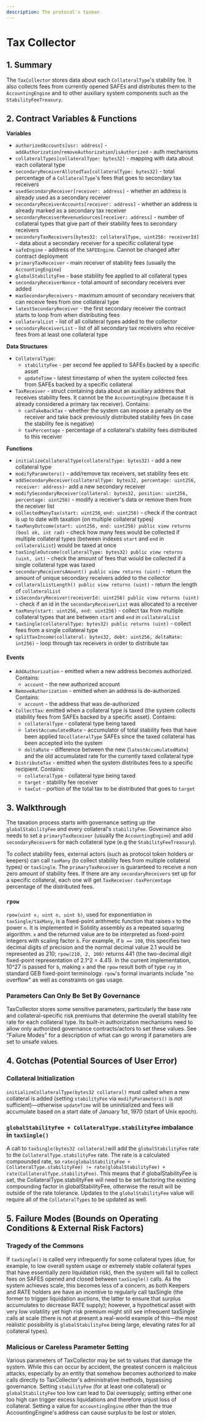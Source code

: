 ```yaml
---
description: The protocol's taxman
---
```


# Tax Collector

## 1. Summary <a id="1-introduction-summary"></a>

The `TaxCollector` stores data about each `CollateralType`'s stability fee. It also collects fees from currently opened SAFEs and distributes them to the `AccountingEngine` and to other auxiliary system components such as the `StabilityFeeTreasury`.

## 2. Contract Variables & Functions <a id="2-contract-details"></a>

**Variables**

* `authorizedAccounts[usr: address]` - `addAuthorization`/`removeAuthorization`/`isAuthorized` - auth mechanisms
* `collateralTypes[collateralType: bytes32]` - mapping with data about each collateral type
* `secondaryReceiverAllotedTax[collateralType: bytes32]` - total percentage of a `CollateralType`'s fees that goes to secondary tax receivers
* `usedSecondaryReceiver[receiver: address]` - whether an address is already used as a secondary receiver
* `secondaryReceiverAccounts[receiver: address]` - whether an address is already marked as a secondary tax receiver
* `secondaryReceiverRevenueSources[receiver: address]` - number of collateral types that give part of their stability fees to secondary receivers
* `secondaryTaxReceivers[bytes32: collateralType, uint256: receiverId]` - data about a secondary receiver for a specific collateral type
* `safeEngine` - address of the `SAFEEngine`. Cannot be changed after contract deployment
* `primaryTaxReceiver` - main receiver of stability fees \(usually the `AccountingEngine`\)
* `globalStabilityFee` - base stability fee applied to all collateral types
* `secondaryReceiverNonce` - total amount of secondary receivers ever added
* `maxSecondaryReceivers` - maximum amount of secondary receivers that can receive fees from one collateral type
* `latestSecondaryReceiver` - the first secondary receiver the contract starts to loop from when distributing fees
* `collateralList` - list of all collateral types added to the collector
* `secondaryReceiverList` - list of all secondary tax receivers who receive fees from at least one collateral type

**Data Structures**

* `CollateralType`:
  * `stabilityFee` - per second fee applied to SAFEs backed by a specific asset
  * `updateTime` - latest timestamp of when the system collected fees from SAFEs backed by a specific collateral
* `TaxReceiver` - struct containing data about an auxiliary address that receives stability fees. It cannot be the `AccountingEngine` \(because it is already considered a primary tax receiver\). Contains:
  * `canTakeBackTax` - whether the system can impose a penalty on the receiver and take back previously distributed stability fees \(in case the stability fee is negative\)
  * `taxPercentage` - percentage of a collateral's stability fees distributed to this receiver

**Functions**

* `initializeCollateralType(collateralType: bytes32)` - add a new collateral type
* `modifyParameters()` - add/remove tax receivers, set stability fees etc
* `addSecondaryReceiver(collateralType: bytes32, percentage: uint256, receiver: address)`- add a new secondary receiver
* `modifySecondaryReceiver(collateral: bytes32, position: uint256, percentage: uint256)` - modify a receiver's data or remove them from the receiver list
* `collectedManyTax(start: uint256`, `end: uint256)` - check if the contract is up to date with taxation \(on multiple collateral types\)
* `taxManyOutcome(start: uint256, end: uint256) public view returns (bool ok, int rad)` - check how many fees would be collected if multiple collateral types \(between indexes `start` and `end` in `collateralList`\) would be taxed at once
* `taxSingleOutcome(collateralType: bytes32) public view returns (uint, int)` - check the amount of fees that would be collected if a single collateral type was taxed
* `secondaryReceiversAmount() public view returns (uint)` - return the amount of unique secondary receivers added to the collector
* `collateralListLength() public view returns (uint)` - return the length of `collateralList`
* `isSecondaryReceiver(receiverId: uint256) public view returns (uint)` - check if an id in the `secondaryReceiverList` was allocated to a receiver
* `taxMany(start: uint256, end: uint256)` - collect tax from multiple collateral types that are between `start` and `end` in `collateralList`
* `taxSingle(collateralType: bytes32) public returns (uint)` - collect fees from a single collateral type
* `splitTaxIncome(collateral: bytes32, debt: uint256, deltaRate: int256)` -  loop through tax receivers in order to distribute tax

#### **Events** <a id="events"></a>

* `AddAuthorization` - emitted when a new address becomes authorized. Contains:
  * `account` - the new authorized account
* `RemoveAuthorization` - emitted when an address is de-authorized. Contains:
  * `account` - the address that was de-authorized
* `CollectTax`: emitted when a collateral type is taxed \(the system collects stability fees from SAFEs backed by a specific asset\). Contains:
  * `collateralType` - collateral type being taxed
  * `latestAccumulatedRate` - accumulator of total stability fees that have been applied to`collateralType` SAFEs since the taxed collateral has been accepted into the system
  * `deltaRate` - difference between the new \(`latestAccumulatedRate`\) and the old accumulated rate for the currently taxed collateral type
* `DistributeTax` - emitted when the system distributes fees to a specific recipient. Contains:
  * `collateralType` - collateral type being taxed
  * `target` - stability fee receiver
  * `taxCut` - portion of the total tax to be distributed that goes to `target`

## 3. Walkthrough <a id="2-contract-details"></a>

The taxation process starts with governance setting up the `globalStabilityFee` and every collateral's `stabilityFee`. Governance also needs to set a `primaryTaxReceiver` \(usually the `AccountingEngine`\) and add `secondaryReceiver`s for each collateral type \(e.g the `StabilityFeeTreasury`\).

To collect stability fees, external actors \(such as protocol token holders or keepers\) can call `taxMany` \(to collect stability fees from multiple collateral types\) or `taxSingle`. The `primaryTaxReceiver` is guaranteed to receive a non zero amount of stability fees. If there are any `secondaryReceivers` set up for a specific collateral, each one will get `TaxReceiver.taxPercentage` percentage of the distributed fees.

### `rpow`

`rpow(uint x, uint n, uint b)`, used for exponentiation in `taxSingle/taxMany`, is a fixed-point arithmetic function that raises `x` to the power `n`. It is implemented in Solidity assembly as a repeated squaring algorithm. `x` and the returned value are to be interpreted as fixed-point integers with scaling factor `b`. For example, if `b == 100`, this specifies two decimal digits of precision and the normal decimal value 2.1 would be represented as 210; `rpow(210, 2, 100)` returns 441 \(the two-decimal digit fixed-point representation of 2.1^2 = 4.41\). In the current implementation, 10^27 is passed for `b`, making `x` and the `rpow` result both of type `ray` in standard GEB fixed-point terminology. `rpow`'s formal invariants include "no overflow" as well as constraints on gas usage.

### Parameters Can Only Be Set By Governance

TaxCollector stores some sensitive parameters, particularly the base rate and collateral-specific risk premiums that determine the overall stability fee rate for each collateral type. Its built-in authorization mechanisms need to allow only authorized governance contracts/actors to set these values. See "Failure Modes" for a description of what can go wrong if parameters are set to unsafe values.

## 4. Gotchas \(Potential Sources of User Error\)

### Collateral Initialization

`initializeCollateralType(bytes32 collateral)` must called when a new collateral is added \(setting `stabilityFee` via `modifyParameters()` is not sufficient\)—otherwise `updateTime` will be uninitialized and fees will accumulate based on a start date of January 1st, 1970 \(start of Unix epoch\).

### `globalStabilityFee + CollateralType.stabilityFee` imbalance in `taxSingle()`

A call to `taxSingle(bytes32 collateral)`will add the `globalStabilityFee` rate to the `CollateralType.stabilityFee` rate. The rate is a calculated compounded rate, so `rate(globalStabilityFee + CollateralType.stabilityFee) != rate(globalStabilityFee) + rate(CollateralType.stabilityFee)`. This means that if globalStabilityFee is set, the CollateralType.stabilityFee will need to be set factoring the existing compounding factor in globalStabilityFee, otherwise the result will be outside of the rate tolerance. Updates to the `globalStabilityFee` value will require all of the `CollateralTypes` to be updated as well.

## 5. Failure Modes \(Bounds on Operating Conditions & External Risk Factors\)

### Tragedy of the Commons

If `taxSingle()` is called very infrequently for some collateral types \(due, for example, to low overall system usage or extremely stable collateral types that have essentially zero liquidation risk\), then the system will fail to collect fees on SAFES opened and closed between `taxSingle()` calls. As the system achieves scale, this becomes less of a concern, as both Keepers and RATE holders are have an incentive to regularly call taxSingle \(the former to trigger liquidation auctions, the latter to ensure that surplus accumulates to decrease RATE supply\); however, a hypothetical asset with very low volatility yet high risk premium might still see infrequent taxSingle calls at scale \(there is not at present a real-world example of this—the most realistic possibility is `globalStabilityFee` being large, elevating rates for all collateral types\).

### Malicious or Careless Parameter Setting

Various parameters of TaxCollector may be set to values that damage the system. While this can occur by accident, the greatest concern is malicious attacks, especially by an entity that somehow becomes authorized to make calls directly to TaxCollector's administrative methods, bypassing governance. Setting `stabilityFee` \(for at least one collateral\) or `globalStabilityFee` too low can lead to Dai oversupply; setting either one too high can trigger excess liquidations and therefore unjust loss of collateral. Setting a value for `accountingEngine` other than the true AccountingEngine's address can cause surplus to be lost or stolen.

